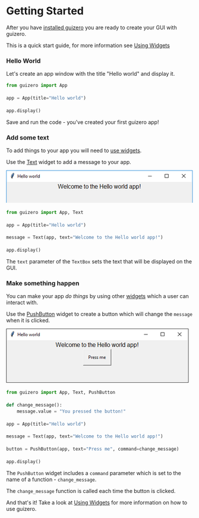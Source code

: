 # Getting Started

After you have [installed guizero](index.md) you are ready to create your GUI with guizero.

This is a quick start guide, for more information see [Using Widgets](usingwidgets.md)

### Hello World

Let's create an app window with the title "Hello world" and display it.

```python
from guizero import App

app = App(title="Hello world")

app.display()
```

Save and run the code - you've created your first guizero app!

### Add some text

To add things to your app you will need to [use widgets](usingwidgets.md). 

Use the [Text](text.md) widget to add a message to your app. 

![Hello world app](images/hello-world.png)

```python
from guizero import App, Text

app = App(title="Hello world")

message = Text(app, text="Welcome to the Hello world app!")

app.display()
```

The `text` parameter of the `TextBox` sets the text that will be displayed on the GUI.

### Make something happen

You can make your app *do things* by using other [widgets](widgetoverview.md) which a user can interact with.

Use the [PushButton](pushbutton.md) widget to create a button which will change the `message` when it is clicked.

![Hello world app with a button which says 'Press me'](images/hello-world-button.png)

```python
from guizero import App, Text, PushButton

def change_message():
    message.value = "You pressed the button!"

app = App(title="Hello world")

message = Text(app, text="Welcome to the Hello world app!")

button = PushButton(app, text="Press me", command=change_message)

app.display()
```

The `PushButton` widget includes a `command` parameter which is set to the name of a function - `change_message`. 

The `change_message` function is called each time the button is clicked.

And that's it! Take a look at [Using Widgets](usingwidgets.md) for more information on how to use guizero. 
